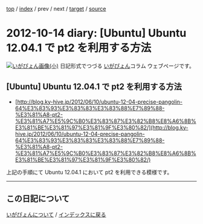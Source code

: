 [top](https://igapyon.github.io/diary/) 
 / [index](https://igapyon.github.io/diary/2012/index.html) 
 / prev 
 / next 
 / [target](https://igapyon.github.io/diary/2012/ig121014.html) 
 / [source](https://github.com/igapyon/diary/blob/gh-pages/2012/ig121014.html.src.md) 

2012-10-14 diary: [Ubuntu] Ubuntu 12.04.1 で pt2 を利用する方法
=====================================================================================================
[![いがぴょん画像(小)](https://igapyon.github.io/diary/images/iga200306s.jpg "いがぴょん")](https://igapyon.github.io/diary/memo/memoigapyon.html) 日記形式でつづる [いがぴょん](https://igapyon.github.io/diary/memo/memoigapyon.html)コラム ウェブページです。

## [Ubuntu] Ubuntu 12.04.1 で pt2 を利用する方法


* [http://blog.ky-hive.jp/2012/06/10/ubuntu-12-04-precise-pangolin-64%E3%83%93%E3%83%83%E3%83%88%E7%89%88-%E3%81%A8-pt2-%E3%81%A7%E5%9C%B0%E3%83%87%E3%82%B8%E8%A6%8B%E3%81%BE%E3%81%97%E3%81%9F%E3%80%82/](http://blog.ky-hive.jp/2012/06/10/ubuntu-12-04-precise-pangolin-64%E3%83%93%E3%83%83%E3%83%88%E7%89%88-%E3%81%A8-pt2-%E3%81%A7%E5%9C%B0%E3%83%87%E3%82%B8%E8%A6%8B%E3%81%BE%E3%81%97%E3%81%9F%E3%80%82/)

上記の手順にて Ubuntu 12.04.1 において pt2 を利用できる模様です。

----------------------------------------------------------------------------------------------------

## この日記について
[いがぴょんについて](https://igapyon.github.io/diary/memo/memoigapyon.html) / [インデックスに戻る](https://igapyon.github.io/diary/idxall.html)
